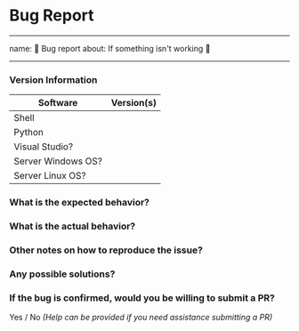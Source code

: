 # Bug Report

---

name: 🐜 Bug report
about: If something isn't working 🔧

---

### Version Information

| Software           | Version(s) |
| ------------------ | ---------- |
| Shell              |            |
| Python             |            |
| Visual Studio?     |            |
| Server Windows OS? |            |
| Server Linux OS?   |            |

### What is the expected behavior?

### What is the actual behavior?

### Other notes on how to reproduce the issue?

### Any possible solutions?

### If the bug is confirmed, would you be willing to submit a PR?

Yes / No _(Help can be provided if you need assistance submitting a PR)_
